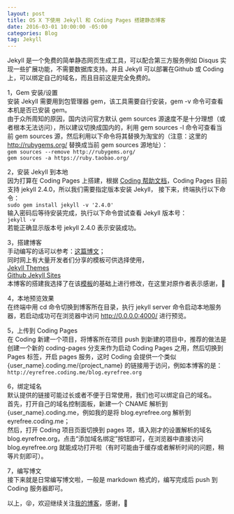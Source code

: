 ```yaml
---
layout: post
title: OS X 下使用 Jekyll 和 Coding Pages 搭建静态博客
date: 2016-03-01 10:00:00 -05:00
categories: Blog
tag: Jekyll
---
```


Jekyll 是一个免费的简单静态网页生成工具，可以配合第三方服务例如 Disqus 实现一些扩展功能，不需要数据库支持。并且 Jekyll 可以部署在Github 或 Coding 上，可以绑定自己的域名，而且目前这是完全免费的。

1，Gem 安装/设置  
安装 Jekyll 需要用到包管理器 gem，该工具需要自行安装，gem -v 命令可查看本机是否已安装 gem。  
由于众所周知的原因，国内访问官方默认 gem sources 源速度不是十分理想（或者根本无法访问），所以建议切换成国内的，利用 gem sources -l 命令可查看当前 gem sources 源，然后利用以下命令将其替换为淘宝的（注意：这里的 http://rubygems.org/ 替换成当前 gem sources 源地址）：  
``
gem sources --remove http://rubygems.org/
``  
``
gem sources -a https://ruby.taobao.org/
``

2，安装 Jekyll 到本地  
因为打算在 Coding Pages 上搭建，根据 [Coding 帮助文档](https://coding.net/help/doc/pages/index.html)，Coding Pages 目前支持 jekyll 2.4.0，所以我们需要指定版本安装 Jekyll，
接下来，终端执行以下命令：  
``
sudo gem install jekyll -v '2.4.0'
``  
输入密码后等待安装完成，执行以下命令尝试查看 Jekyll 版本号：  
``
jekyll -v
``  
若能正确显示版本号 jekyll 2.4.0 表示安装成功。  

3，搭建博客  
手动编写的话可以参考：[这篇博文](http://www.blogways.net/blog/2013/04/13/jekyll-usage.html)；  
同时网上有大量开发者们分享的模板可供选择使用，  
[Jekyll Themes](http://jekyllthemes.org/)  
[Github Jekyll Sites](https://github.com/jekyll/jekyll/wiki/Sites)  
本博客的搭建我选择了在该[模板](https://github.com/sl4m/skim.cc)的基础上进行修改，在这里对原作者表示感谢，🙏  

4，本地预览效果  
在终端中用 cd 命令切换到博客所在目录，执行 jekyll server 命令启动本地服务器，若启动成功可在浏览器中访问 http://0.0.0.0:4000/ 进行预览。  

5，上传到 Coding Pages  
在 Coding 新建一个项目，将博客所在项目 push 到新建的项目中，推荐的做法是创建一个新的 coding-pages 分支来作为启动 Coding Pages 之用，然后切换到 Pages 标签，开启 pages 服务，这时 Coding 会提供一个类似 {user_name}.coding.me/{project_name} 的链接用于访问，例如本博客的是：  
``
http://eyrefree.coding.me/blog.eyrefree.org
``  

6，绑定域名  
默认提供的链接可能过长或者不便于日常使用，我们也可以绑定自己的域名。  
首先，打开自己的域名控制面板，新建一个 CNAME 解析到 {user_name}.coding.me，例如我的是将 blog.eyrefree.org 解析到 eyrefree.coding.me；  
然后，打开 Coding 项目页面切换到 pages 项，填入刚才的设置解析的域名 blog.eyrefree.org，点击“添加域名绑定”按钮即可，在浏览器中直接访问 blog.eyrefree.org 就能成功打开啦（有时可能由于缓存或者解析时间的问题，稍等片刻即可）。  

7，编写博文  
接下来就是日常编写博文啦，一般是 markdown 格式的，编写完成后 push 到 Coding 服务器即可。  
    
    
以上，😝，欢迎继续关注[我的博客](http://blog.eyrefree.org)，感谢，🙏  
